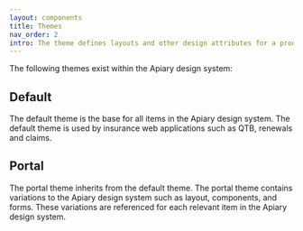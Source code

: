 ```yaml
---
layout: components
title: Themes
nav_order: 2
intro: The theme defines layouts and other design attributes for a product.
---
```


The following themes exist within the Apiary design system:

## Default

The default theme is the base for all items in the Apiary design system. The default theme is used by insurance web applications such as QTB, renewals and claims.

## Portal

The portal theme inherits from the default theme. The portal theme contains variations to the Apiary design system such as layout, components, and forms. These variations are referenced for each relevant item in the Apiary design system.



